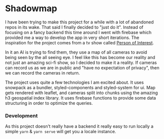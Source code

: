 # Shadowmap

I have been trying to make this project for a while with a lot of abandoned repos in its wake. That said I finally decided to "just do it".
Instead of focusing on a fancy backend this time around I went with firebase which provided me a way to develop the app in very short iterations.
The inspiration for the project comes from a tv show called [Person of Interest](https://www.imdb.com/title/tt1839578/).

In it an AI is trying to find them, they use a map of all cameras to avoid being seen by the all seeing eye.
I feel like this has become our reality and not just an amazing sci-fi show, so I decided to make it a reality.
If cameras can record us as we are in public and "have no expectation of privacy", then we can record the cameras in return.

The project uses quite a few technologies I am excited about. It uses snowpack as a bundler, styled-components and styled-system for ui.
Map gets rendered with leaflet, and cameras split into chunks using the amazing h3 geospatial index library. It uses firebase functions
to provide some data structuring in order to optimize the queries.

### Development

As this project doesn't really have a backend it really easy to run locally a simple `yarn` & `yarn serve` will get you a locale instance.